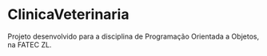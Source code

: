 # ClinicaVeterinaria
Projeto desenvolvido para a disciplina de Programação Orientada a Objetos, na FATEC ZL. 
